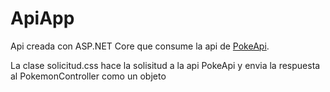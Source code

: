 # ApiApp

Api creada con ASP.NET Core que consume la api de [PokeApi](https://pokeapi.co/). 



La clase solicitud.css hace la solisitud a la api PokeApi y envia la respuesta al PokemonController como un objeto 



